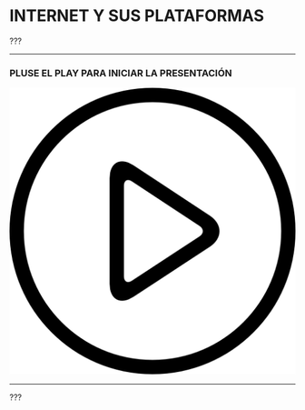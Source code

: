 # INTERNET Y SUS PLATAFORMAS
???
***

### PLUSE EL PLAY PARA INICIAR LA PRESENTACIÓN

[![IMAGE ALT TEXT HERE](PLAY.png)](https://pauandalt.github.io/r/r?https://pauandalt.github.io/Presentacion_internet/)

***
???
